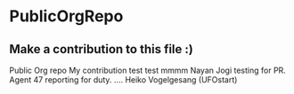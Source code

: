 # PublicOrgRepo
## Make a contribution to this file :)
Public Org repo
My contribution
test test 
mmmm
Nayan Jogi testing for PR.
Agent 47 reporting for duty.
....
Heiko Vogelgesang (UFOstart)
